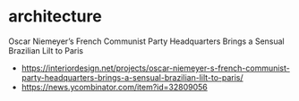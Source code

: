 # architecture



Oscar Niemeyer’s French Communist Party Headquarters Brings a Sensual Brazilian Lilt to Paris
* https://interiordesign.net/projects/oscar-niemeyer-s-french-communist-party-headquarters-brings-a-sensual-brazilian-lilt-to-paris/
* https://news.ycombinator.com/item?id=32809056